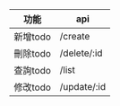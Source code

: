 |  功能   | api   |
|  ----  | ----  |
| 新增todo   | /create |
| 刪除todo  | /delete/:id |
| 查詢todo   | /list |
| 修改todo  | /update/:id |
